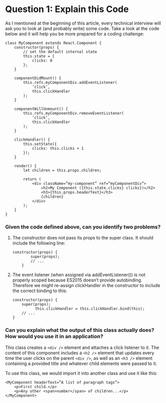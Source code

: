 # Question 1: Explain this Code

As I mentioned at the beginning of this article, every technical interview will ask you to look at (and probably write) some code. Take a look at the code below and it will help you be more prepared for a coding challenge:

```
class MyComponent extends React.Component {
    constructor(props) {
        // set the default internal state
        this.state = {
            clicks: 0
        };
    }

    componentDidMount() {
        this.refs.myComponentDiv.addEventListener(
            ‘click’, 
            this.clickHandler
        );
    }

    componentWillUnmount() {
        this.refs.myComponentDiv.removeEventListener(
            ‘click’, 
            this.clickHandler
        );
    }

    clickHandler() {
        this.setState({
            clicks: this.clicks + 1
        });
    }

    render() {
        let children = this.props.children;

        return (
            <div className=”my-component” ref=”myComponentDiv”>
                <h2>My Component ({this.state.clicks} clicks})</h2>
                <h3>{this.props.headerText}</h3>
                {children}
            </div>
        );
    }
}
```

### Given the code defined above, can you identify two problems?

1. The constructor does not pass its props to the super class. It should include the following line:

    ```
    constructor(props) {
            super(props);
            // ...
        }
    ```

2. The event listener (when assigned via addEventListener()) is not properly scoped because ES2015 doesn’t provide autobinding. Therefore we might re-assign clickHandler in the constructor to include the correct binding to this:

    ```
    constructor(props) {
        super(props);
              this.clickHandler = this.clickHandler.bind(this);
        // ...
    }
    ```

### Can you explain what the output of this class actually does? How would you use it in an application?

This class creates a ```<div />``` element and attaches a click listener to it. The content of this component includes a ```<h2 />``` element that updates every time the user clicks on the parent ```<div />```, as well as an ```<h3 />``` element containing a provided title and whatever child elements were passed to it.

To use this class, we would import it into another class and use it like this:

```
<MyComponent headerText=”A list of paragraph tags”>
    <p>First child.</p>
    <p>Any other <span>number</span> of children...</p>
</MyComponent>
```